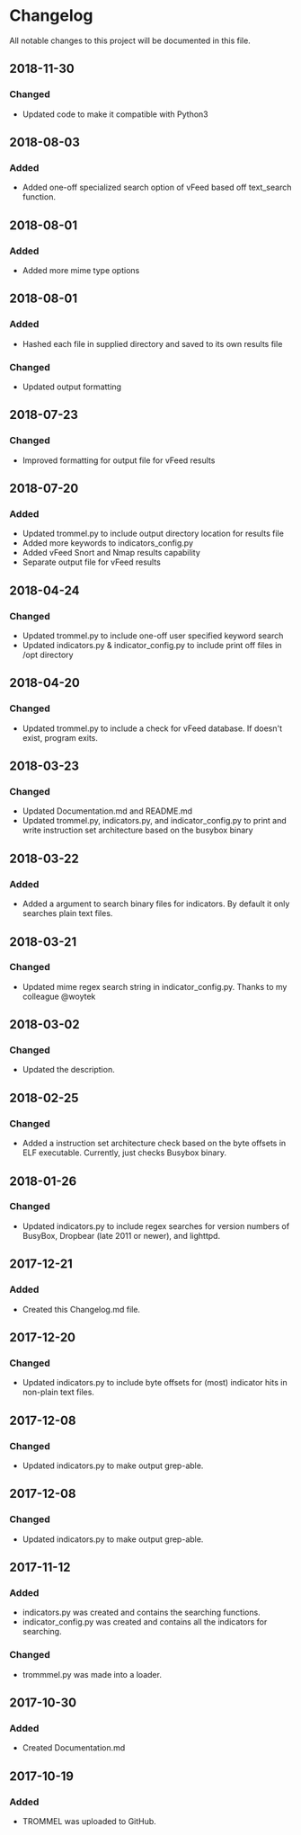 # Changelog
All notable changes to this project will be documented in this file.

## 2018-11-30
### Changed
- Updated code to make it compatible with Python3 

## 2018-08-03
### Added
- Added one-off specialized search option of vFeed based off text_search function.

## 2018-08-01
### Added
- Added more mime type options

## 2018-08-01
### Added
- Hashed each file in supplied directory and saved to its own results file

### Changed
- Updated output formatting

## 2018-07-23
### Changed
- Improved formatting for output file for vFeed results

## 2018-07-20
### Added
- Updated trommel.py to include output directory location for results file
- Added more keywords to indicators_config.py
- Added vFeed Snort and Nmap results capability
- Separate output file for vFeed results

## 2018-04-24
### Changed
- Updated trommel.py to include one-off user specified keyword search
- Updated indicators.py & indicator_config.py to include print off files in /opt directory

## 2018-04-20
### Changed
- Updated trommel.py to include a check for vFeed database. If doesn't exist, program exits.

## 2018-03-23
### Changed
- Updated Documentation.md and README.md
- Updated trommel.py, indicators.py, and indicator_config.py to print and write instruction set architecture based on the busybox binary

## 2018-03-22
### Added
- Added a argument to search binary files for indicators. By default it only searches plain text files.

## 2018-03-21
### Changed
- Updated mime regex search string in indicator_config.py. Thanks to my colleague @woytek

## 2018-03-02
### Changed
- Updated the description.

## 2018-02-25
### Changed
- Added a instruction set architecture check based on the byte offsets in ELF executable. Currently, just checks Busybox binary.

## 2018-01-26
### Changed
- Updated indicators.py to include regex searches for version numbers of BusyBox, Dropbear (late 2011 or newer), and lighttpd.

## 2017-12-21
### Added
- Created this Changelog.md file.

## 2017-12-20
### Changed
- Updated indicators.py to include byte offsets for (most) indicator hits in non-plain text files.

## 2017-12-08
### Changed
- Updated indicators.py to make output grep-able.

## 2017-12-08
### Changed
- Updated indicators.py to make output grep-able.

## 2017-11-12
### Added
- indicators.py was created and contains the searching functions.
- indicator_config.py was created and contains all the indicators for searching.

### Changed
- trommmel.py was made into a loader.

## 2017-10-30
### Added
- Created Documentation.md

## 2017-10-19
### Added
- TROMMEL was uploaded to GitHub.
